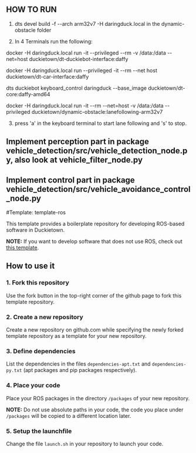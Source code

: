 ## HOW TO RUN
1. dts devel build -f --arch arm32v7 -H daringduck.local in the dynamic-obstacle folder

2. In 4 Terminals run the following:

docker -H daringduck.local run -it --privileged --rm -v /data:/data --net=host duckietown/dt-duckiebot-interface:daffy

docker -H daringduck.local run --privileged -it --rm --net host duckietown/dt-car-interface:daffy

dts duckiebot keyboard_control daringduck --base_image duckietown/dt-core:daffy-amd64

docker -H daringduck.local run -it --rm --net=host -v /data:/data --privileged duckietown/dynamic-obstacle:lanefollowing-arm32v7

3. press 'a' in the keyboard terminal to start lane following and 's' to stop. 


## Implement perception part in package vehicle_detection/src/vehicle_detection_node.py, also look at vehicle_filter_node.py

## Implement control part in package vehicle_detection/src/vehicle_avoidance_control_node.py




#Template: template-ros

This template provides a boilerplate repository
for developing ROS-based software in Duckietown.

**NOTE:** If you want to develop software that does not use
ROS, check out [this template](https://github.com/duckietown/template-basic).


## How to use it

### 1. Fork this repository

Use the fork button in the top-right corner of the github page to fork this template repository.


### 2. Create a new repository

Create a new repository on github.com while
specifying the newly forked template repository as
a template for your new repository.


### 3. Define dependencies

List the dependencies in the files `dependencies-apt.txt` and
`dependencies-py.txt` (apt packages and pip packages respectively).


### 4. Place your code

Place your ROS packages in the directory `/packages` of
your new repository.

**NOTE:** Do not use absolute paths in your code,
the code you place under `/packages` will be copied to
a different location later.


### 5. Setup the launchfile

Change the file `launch.sh` in your repository to
launch your code.
